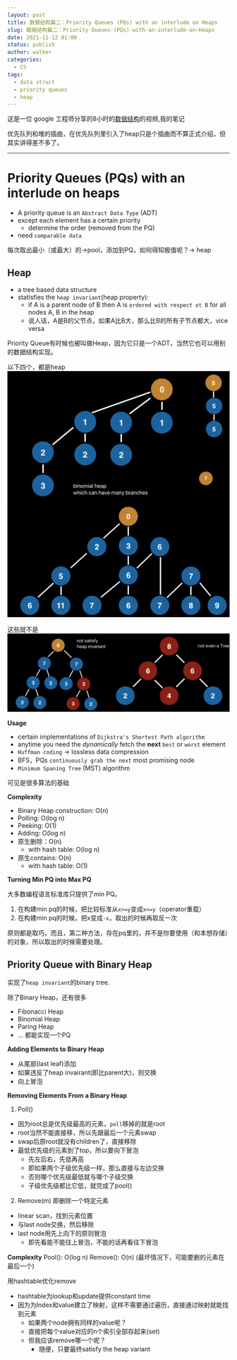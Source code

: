 ```yaml
---
layout: post
title: 数据结构篇二：Priority Queues (PQs) with an interlude on Heaps
slug: 数据结构篇二：Priority-Queues-(PQs)-with-an-interlude-on-Heaps
date: 2021-11-12 01:00
status: publish
author: walker
categories: 
  - CS
tags:
  - data struct
  - priority queues
  - heap
---
```


这是一位 google 工程师分享的8小时的[数据结构](https://www.youtube.com/watch?v=RBSGKlAvoiM)的视频,我的笔记

优先队列和堆的插曲，在优先队列里引入了heap只是个插曲而不算正式介绍，但其实讲得差不多了。

-----

# Priority Queues (PQs) with an interlude on heaps

* A priority queue is an `Abstract Data Type` (ADT)
* except each element has a certain priority
    * determine the order (removed from the PQ)
* need `comparable data`

每次取出最小（或最大）的->pool，添加到PQ，如何得知极值呢？-> heap

## Heap

* a tree based data structure
* statisfies the `heap invariant`(heap property):
    * if A is a parent node of B then A is `ordered with respect ot B` for all nodes A, B in the heap
    * 说人话，A是B的父节点，如果A比B大，那么比B的所有子节点都大，vice versa

Priority Queue有时候也被叫做Heap，因为它只是一个ADT，当然它也可以用别的数据结构实现。

以下四个，都是heap
![](../assets/1859625-0e6d73f458be2317.png)

这些就不是
![](../assets/1859625-94d53d52685873e5.png)

**Usage**

* certain implementations of `Dijkstra's Shortest Path algorithm`
* anytime you need the *dynamically* fetch the **next** `best` or `worst` element
* `Huffman coding` -> lossless data compression
* BFS，PQs `continuously grab the next` most promising node
* `Minimum Spaning Tree` (MST) algorithm

可见是很多算法的基础

**Complexity**

- Binary Heap construction: O(n)
- Polling: O(log n)
- Peeking: O(1)
- Adding: O(log n)
- 原生删除：O(n)
    - with hash table: O(log n)
- 原生contains: O(n)
    - with hash table: O(1)


**Turning Min PQ into Max PQ**

大多数编程语言标准库只提供了min PQ。

1. 在构建min pq的时候，把比较标准从`x>=y`变成`x<=y`（operator重载）
2. 在构建min pq的时候，把x变成`-x`，取出的时候再取反一次 

原则都是取巧，而且，第二种方法，存在pq里的，并不是你要使用（和本想存储）的对象，所以取出的时候需要处理。

## Priority Queue with Binary Heap

实现了`heap invariant`的binary tree.

除了Binary Heap，还有很多
* Fibonacci Heap
* Binomial Heap
* Paring Heap
* ...
都能实现一个PQ

**Adding Elements to Binary Heap**

* 从尾部(last leaf)添加
* 如果违反了heap invairant(即比parent大)，则交换
* 向上冒泡

**Removing Elements From a  Binary Heap**

1. Poll()
* 因为root总是优先级最高的元素，`poll`移掉的就是root
* root当然不能直接移，所以先跟最后一个元素swap
* swap后原root就没有children了，直接移除
* 最低优先级的元素到了top，所以要向下冒泡
    * 先左后右，先低再高
    * 即如果两个子级优先级一样，那么直接与左边交换
    * 否则哪个优先级最低就与哪个子级交换
    * 子级优先级都比它低，就完成了pool()
2. Remove(m) 即删除一个特定元素
* linear scan，找到元素位置
* 与last node交换，然后移除
* last node用先上向下的原则冒泡
    * 即先看能不能往上冒泡，不能的话再看往下冒泡

**Complexity**
Pool(): O(log n)
Remove(): O(n) (最坏情况下，可能要删的元素在最后一个)

用hashtable优化remove

* hashtable为lookup和update提供constant time
* 因为为Index和value建立了映射，这样不需要通过遍历，直接通过映射就能找到元素
    * 如果两个node拥有同样的value呢？
    * 直接把每个value对应的n个索引全部存起来(set)
    * 但我应该remove哪一个呢？
        * 随便，只要最终satisfy the heap variant
